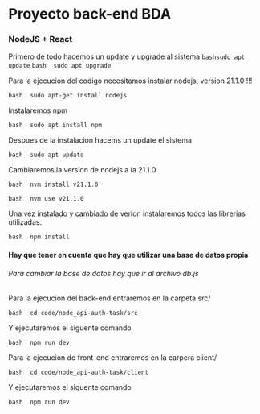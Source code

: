 # Proyecto back-end BDA
### NodeJS + React

Primero de todo hacemos un update y upgrade al sistema
```bashsudo apt update```
```bash  sudo apt upgrade ```

Para la ejecucion del codigo necesitamos instalar nodejs, version 21.1.0 !!!

```bash  sudo apt-get install nodejs ```

Instalaremos npm

```bash  sudo apt install npm ```

Despues de la instalacion hacems un update el sistema

```bash  sudo apt update ```

Cambiaremos la version de nodejs a la 21.1.0

```bash  nvm install v21.1.0 ```

```bash  nvm use v21.1.0 ```

Una vez instalado y cambiado de verion instalaremos todos las librerias utilizadas.

```bash  npm install ```

#### Hay que tener en cuenta que hay que utilizar una base de datos propia
###### Para cambiar la base de datos hay que ir al archivo db.js

Para la ejecucion del back-end entraremos en la carpeta src/ 

```bash  cd code/node_api-auth-task/src ```

Y ejecutaremos el siguente comando

```bash  npm run dev ```

Para la ejecucion de front-end entraremos en la carpera client/

```bash  cd code/node_api-auth-task/client ```

Y ejecutaremos el siguente comando

```bash  npm run dev ```





